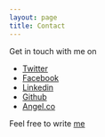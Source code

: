 ```yaml
---
layout: page
title: Contact
---
```


Get in touch with me on 

* [Twitter](https://twitter.com/pchoudhury28) 
* [Facebook](https://www.facebook.com/pratap.choudhury28)
* [Linkedin](https://in.linkedin.com/in/prathapc) 
* [Github](https://github.com/prathapc)
* [Angel.co](https://angel.co/prathap-chowdary)

Feel free to write <a href="mailto:prathap.choudhury@gmail.com"> me<a/>

